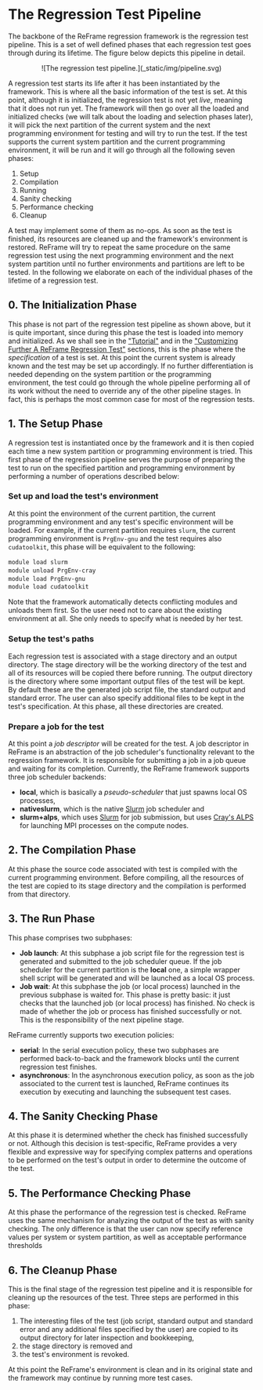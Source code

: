 # The Regression Test Pipeline

The backbone of the ReFrame regression framework is the regression test pipeline.
This is a set of well defined phases that each regression test goes through during its lifetime.
The figure below depicts this pipeline in detail.

<div style="text-align:center">
![The regression test pipeline.](_static/img/pipeline.svg)
</div>

A regression test starts its life after it has been instantiated by the framework.
This is where all the basic information of the test is set.
At this point, although it is initialized, the regression test is not yet *live*, meaning that it does not run yet.
The framework will then go over all the loaded and initialized checks (we will talk about the loading and selection phases later), it will pick the next partition of the current system and the next programming environment for testing and will try to run the test.
If the test supports the current system partition and the current programming environment, it will be run and it will go through all the following seven phases:

1. Setup
2. Compilation
3. Running
4. Sanity checking
5. Performance checking
6. Cleanup


A test may implement some of them as no-ops.
As soon as the test is finished, its resources are cleaned up and the framework's environment is restored.
ReFrame will try to repeat the same procedure on the same regression test using the next programming environment and the next system partition until no further environments and partitions are left to be tested.
In the following we elaborate on each of the individual phases of the lifetime of a regression test.

## 0. The Initialization Phase

This phase is not part of the regression test pipeline as shown above, but it is quite important, since during this phase the test is loaded into memory and initialized.
As we shall see in the ["Tutorial"](tutorial.html) and in the ["Customizing Further A ReFrame Regression Test"](advanced.html) sections, this is the phase where the *specification* of a test is set.
At this point the current system is already known and the test may be set up accordingly.
If no further differentiation is needed depending on the system partition or the programming environment, the test could go through the whole pipeline performing all of its work without the need to override any of the other pipeline stages.
In fact, this is perhaps the most common case for most of the regression tests.

## 1. The Setup Phase

A regression test is instantiated once by the framework and it is then copied each time a new system partition or programming environment is tried.
This first phase of the regression pipeline serves the purpose of preparing the test to run on the specified partition and programming environment by performing a number of operations described below:

### Set up and load the test's environment
At this point the environment of the current partition, the current programming environment and any test's specific environment will be loaded.
For example, if the current partition requires `slurm`, the current programming environment is `PrgEnv-gnu` and the test requires also `cudatoolkit`, this phase will be equivalent to the following:

```bash
module load slurm
module unload PrgEnv-cray
module load PrgEnv-gnu
module load cudatoolkit
```

Note that the framework automatically detects conflicting modules and unloads them first.
So the user need not to care about the existing environment at all.
She only needs to specify what is needed by her test.

### Setup the test's paths
Each regression test is associated with a stage directory and an output directory.
The stage directory will be the working directory of the test and all of its resources will be copied there before running.
The output directory is the directory where some important output files of the test will be kept.
By default these are the generated job script file, the standard output and standard error.
The user can also specify additional files to be kept in the test's specification.
At this phase, all these directories are created.

### Prepare a job for the test
At this point a _job descriptor_ will be created for the test. A job descriptor in ReFrame is an abstraction of the job scheduler's functionality relevant to the regression framework.
It is responsible for submitting a job in a job queue and waiting for its completion.
Currently, the ReFrame framework supports three job scheduler backends:

* __local__, which is basically a *pseudo-scheduler* that just spawns local OS processes,
* __nativeslurm__, which is the native [Slurm](https://slurm.schedmd.com) job scheduler and
* __slurm+alps__, which uses [Slurm](https://slurm.schedmd.com) for job submission, but uses [Cray's ALPS](http://docs.cray.com/books/S-2529-116//S-2529-116.pdf) for launching MPI processes on the compute nodes.

## 2. The Compilation Phase

At this phase the source code associated with test is compiled with the current programming environment.
Before compiling, all the resources of the test are copied to its stage directory and the compilation is performed from that directory.

## 3. The Run Phase

This phase comprises two subphases:

* __Job launch__: At this subphase a job script file for the regression test is generated and submitted to the job scheduler queue.
  If the job scheduler for the current partition is the __local__ one, a simple wrapper shell script will be generated and will be launched as a local OS process.
* __Job wait__: At this subphase the job (or local process) launched in the previous subphase is waited for.
  This phase is pretty basic: it just checks that the launched job (or local process) has finished.
  No check is made of whether the job or process has finished successfully or not.
  This is the responsibility of the next pipeline stage.

ReFrame currently supports two execution policies:

* __serial__: In the serial execution policy, these two subphases are performed back-to-back and the framework blocks until the current regression test finishes.
* __asynchronous__: In the asynchronous execution policy, as soon as the job associated to the current test is launched, ReFrame continues its execution by executing and launching the subsequent test cases.

## 4. The Sanity Checking Phase

At this phase it is determined whether the check has finished successfully or not.
Although this decision is test-specific, ReFrame provides a very flexible and expressive way for specifying complex patterns and operations to be performed on the test's output in order to determine the outcome of the test.


## 5. The Performance Checking Phase

At this phase the performance of the regression test is checked.
ReFrame uses the same mechanism for analyzing the output of the test as with sanity checking.
The only difference is that the user can now specify reference values per system or system partition, as well as acceptable performance thresholds

## 6. The Cleanup Phase

This is the final stage of the regression test pipeline and it is responsible for cleaning up the resources of the test.
Three steps are performed in this phase:

1. The interesting files of the test (job script, standard output and standard error and any additional files specified by the user) are copied to its output directory for later inspection and bookkeeping,
2. the stage directory is removed and
3. the test's environment is revoked.

At this point the ReFrame's environment is clean and in its original state and the framework may continue by running more test cases.
